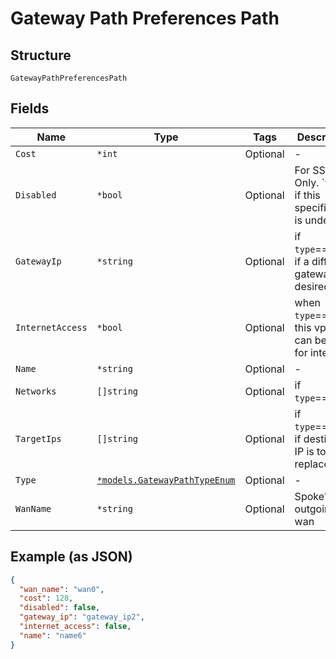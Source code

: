 
# Gateway Path Preferences Path

## Structure

`GatewayPathPreferencesPath`

## Fields

| Name | Type | Tags | Description |
|  --- | --- | --- | --- |
| `Cost` | `*int` | Optional | - |
| `Disabled` | `*bool` | Optional | For SSR Only. `true`` if this specific path is undesired |
| `GatewayIp` | `*string` | Optional | if `type`==`local`, if a different gateway is desired |
| `InternetAccess` | `*bool` | Optional | when `type`==`vpn`, if this vpn path can be used for internet |
| `Name` | `*string` | Optional | - |
| `Networks` | `[]string` | Optional | if `type`==`local` |
| `TargetIps` | `[]string` | Optional | if `type`==`local`, if destination IP is to be replaced |
| `Type` | [`*models.GatewayPathTypeEnum`](../../doc/models/gateway-path-type-enum.md) | Optional | - |
| `WanName` | `*string` | Optional | Spoke's outgoing wan |

## Example (as JSON)

```json
{
  "wan_name": "wan0",
  "cost": 128,
  "disabled": false,
  "gateway_ip": "gateway_ip2",
  "internet_access": false,
  "name": "name6"
}
```

